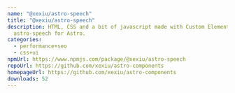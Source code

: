 ```yaml
---
name: "@xexiu/astro-speech"
title: "@xexiu/astro-speech"
description: HTML, CSS and a bit of javascript made with Custom Elements
  astro-speech for Astro.
categories:
  - performance+seo
  - css+ui
npmUrl: https://www.npmjs.com/package/@xexiu/astro-speech
repoUrl: https://github.com/xexiu/astro-components
homepageUrl: https://github.com/xexiu/astro-components
downloads: 52
---
```

